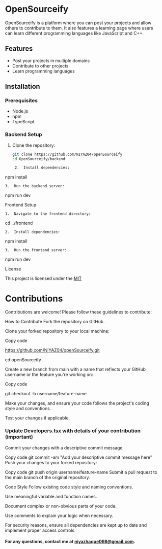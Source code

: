 # OpenSourceify

OpenSourceify is a platform where you can post your projects and allow others to contribute to them. It also features a learning page where users can learn different programming languages like JavaScript and C++.

## Features

- Post your projects in multiple domains 
- Contribute to other projects
- Learn programming languages


## Installation

### Prerequisites

- Node.js
- npm
- TypeScript

### Backend Setup

1. Clone the repository:
   ```bash
   git clone https://github.com/NIYAZ04/openSourceify
   cd OpenSourceify/backend

	2.	Install dependencies:

npm install


	3.	Run the backend server:

npm run dev



Frontend Setup

	1.	Navigate to the frontend directory:

cd ../frontend


	2.	Install dependencies:

npm install


	3.	Run the frontend server:

npm run dev



License

This project is licensed under the [MIT](License)


# Contributions
Contributions are welcome! Please follow these guidelines to contribute:

How to Contribute
Fork the repository on GitHub.

Clone your forked repository to your local machine:


Copy code

https://github.com/NIYAZ04/openSourceify.git

cd openSourceify

Create a new branch from main with a name that reflects your GitHub username or the feature you're working on:


Copy code

git checkout -b username/feature-name

Make your changes, and ensure your code follows the project's coding style and conventions.

Test your changes if applicable.

### Update Developers.tsx with details of your contribution (important)

Commit your changes with a descriptive commit message


Copy code
git commit -am "Add your descriptive commit message here"
Push your changes to your forked repository:


Copy code
git push origin username/feature-name
Submit a pull request to the main branch of the original repository.

Code Style
Follow existing code style and naming conventions.

Use meaningful variable and function names.

Document complex or non-obvious parts of your code.

Use comments to explain your logic when necessary.

For security reasons, ensure all dependencies are kept up to date and implement proper access controls.

#### For any questions, contact me at niyazhaque098@gmail.com.
